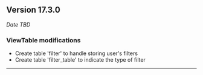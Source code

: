 
## Version 17.3.0
_Date TBD_

### ViewTable modifications
* Create table 'filter' to handle storing user's filters
* Create table 'filter_table' to indicate the type of filter 

---
